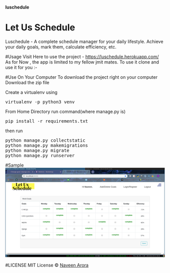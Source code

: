 <h4>luschedule</h4>
<h1>Let Us Schedule</h1>
Luschedule - A complete schedule manager for your daily lifestyle.
    Achieve your daily goals, mark them, calculate efficiency, etc.
<br/>






#Usage
Visit Here to use the project - https://luschedule.herokuapp.com/
<br/>
As for Now , the app is limited to my fellow jmit mates.
To use it clone and use it for you :-

#Use On Your Computer
To download the project right on your computer Download the zip file

Create a virtualenv using
<pre>
virtualenv -p python3 venv
</pre>
From Home Directory run command(where manage.py is)
<pre>
pip install -r requirements.txt
</pre>
then run
<pre>
python manage.py collectstatic
python manage.py makemigrations
python manage.py migrate
python manage.py runserver
</pre>

#Sample
<img src="https://raw.githubusercontent.com/naveenkrnl/luschedule/master/static_my_proj/img/screenshot.png" class="img-thumbnail" alt="codewithnav">

#LICENSE
MIT License © <a href="https://github.com/naveenkrnl">Naveen Arora</a>
